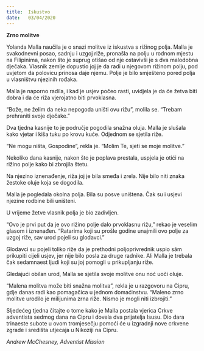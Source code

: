 ```yaml
---
title:  Iskustvo
date:   03/04/2020
---
```


**Zrno molitve**

Yolanda Malla naučila je o snazi molitve iz iskustva s rižinog polja. Malla je svakodnevni posao, sadnju i uzgoj riže, pronašla na polju u rodnom mjestu na Filipinima, nakon što je suprug otišao od nje ostavivši je s dva malodobna dječaka. Vlasnik zemlje dopustio joj je da radi u njegovom rižinom polju, pod uvjetom da polovicu prinosa daje njemu. Polje je bilo smješteno pored polja u vlasništvu njezinih rođaka.

Malla je naporno radila, i kad je usjev počeo rasti, uvidjela je da će žetva biti dobra i da će riža vjerojatno biti prvoklasna.

“Bože, ne želim da neka nepogoda uništi ovu rižu”, molila se. “Trebam prehraniti svoje dječake.”

Dva tjedna kasnije to je područje pogodila snažna oluja. Malla je slušala kako vjetar i kiša tuku po krovu kuće. Odjednom se sjetila riže.

“Ne mogu ništa, Gospodine”, rekla je. “Molim Te, sjeti se moje molitve.”

Nekoliko dana kasnije, nakon što je poplava prestala, uspjela je otići na rižino polje kako bi zbrojila štetu.

Na njezino iznenađenje, riža joj je bila smeđa i zrela. Nije bilo niti znaka žestoke oluje koja se dogodila.

Malla je pogledala okolna polja. Bila su posve uništena. Čak su i usjevi njezine rodbine bili uništeni.

U vrijeme žetve vlasnik polja je bio zadivljen.

“Ovo je prvi put da je ovo rižino polje dalo prvoklasnu rižu,” rekao je veselim glasom i iznenađen. “Ratarima koji su prošle godine unajmili ovo polje za uzgoj riže, sav urod pojeli su glodavci.”

Glodavci su pojeli toliko riže da je prethodni poljoprivrednik uspio sâm prikupiti cijeli usjev, jer nije bilo posla za druge radnike. Ali Malla je trebala čak sedamnaest ljudi koji su joj pomogli u prikupljanju riže.

Gledajući obilan urod, Malla se sjetila svoje molitve onu noć uoči oluje.

“Malena molitva može biti snažna molitva”, rekla je u razgovoru na Cipru, gdje danas radi kao pomagačica u jednom domaćinstvu. “Maleno zrno molitve urodilo je milijunima zrna riže. Nismo je mogli niti izbrojiti.”

Sljedećeg tjedna čitajte o tome kako je Malla postala vjerica Crkve adventista sedmog dana na Cipru i dovela dva prijatelja Isusu. Dio dara trinaeste subote u ovom tromjesečju pomoći će u izgradnji nove crkvene zgrade i središta utjecaja u Nikoziji na Cipru.

*Andrew McChesney, Adventist Mission*
